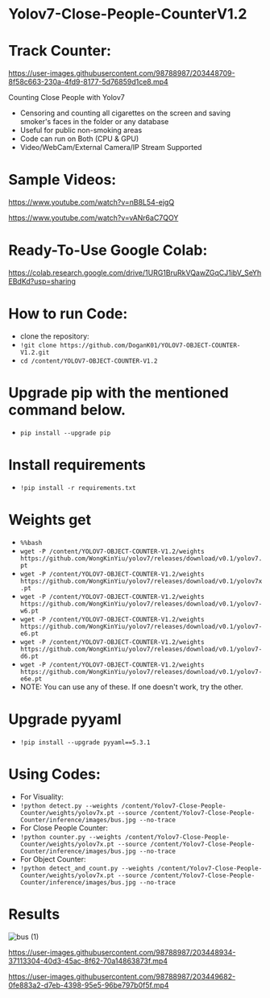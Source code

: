 # Yolov7-Close-People-CounterV1.2

# Track Counter:



https://user-images.githubusercontent.com/98788987/203448709-8f58c663-230a-4fd9-8177-5d76859d1ce8.mp4



Counting Close People with Yolov7


- Censoring and counting all cigarettes on the screen and saving smoker's faces in the folder or any database
- Useful for public non-smoking areas
- Code can run on Both (CPU & GPU)
- Video/WebCam/External Camera/IP Stream Supported
# Sample Videos:
https://www.youtube.com/watch?v=nB8L54-ejgQ


https://www.youtube.com/watch?v=vANr6aC7QOY
# Ready-To-Use Google Colab:
https://colab.research.google.com/drive/1URG1BruRkVQawZGqCJ1ibV_SeYhEBdKd?usp=sharing
# How to run Code:
- clone the repository:
- `!git clone https://github.com/DoganK01/YOLOV7-OBJECT-COUNTER-V1.2.git`
- `cd /content/YOLOV7-OBJECT-COUNTER-V1.2`

# Upgrade pip with the mentioned command below.
- `pip install --upgrade pip`

# Install requirements
- `!pip install -r requirements.txt`

# Weights get
- `%%bash`
- `wget -P /content/YOLOV7-OBJECT-COUNTER-V1.2/weights https://github.com/WongKinYiu/yolov7/releases/download/v0.1/yolov7.pt`
- `wget -P /content/YOLOV7-OBJECT-COUNTER-V1.2/weights https://github.com/WongKinYiu/yolov7/releases/download/v0.1/yolov7x.pt`
- `wget -P /content/YOLOV7-OBJECT-COUNTER-V1.2/weights https://github.com/WongKinYiu/yolov7/releases/download/v0.1/yolov7-w6.pt`
- `wget -P /content/YOLOV7-OBJECT-COUNTER-V1.2/weights https://github.com/WongKinYiu/yolov7/releases/download/v0.1/yolov7-e6.pt`
- `wget -P /content/YOLOV7-OBJECT-COUNTER-V1.2/weights https://github.com/WongKinYiu/yolov7/releases/download/v0.1/yolov7-d6.pt`
- `wget -P /content/YOLOV7-OBJECT-COUNTER-V1.2/weights https://github.com/WongKinYiu/yolov7/releases/download/v0.1/yolov7-e6e.pt`
- NOTE: You can use any of these. If one doesn't work, try the other.

# Upgrade pyyaml
- `!pip install --upgrade pyyaml==5.3.1`

# Using Codes:
- For Visuality:
- `!python detect.py --weights /content/Yolov7-Close-People-Counter/weights/yolov7x.pt --source /content/Yolov7-Close-People-Counter/inference/images/bus.jpg --no-trace`
- For Close People Counter:
- `!python counter.py --weights /content/Yolov7-Close-People-Counter/weights/yolov7x.pt --source /content/Yolov7-Close-People-Counter/inference/images/bus.jpg --no-trace`
- For Object Counter:
- `!python detect_and_count.py --weights /content/Yolov7-Close-People-Counter/weights/yolov7x.pt --source /content/Yolov7-Close-People-Counter/inference/images/bus.jpg --no-trace`
# Results
![bus (1)](https://user-images.githubusercontent.com/98788987/188057570-263e4886-29ab-4388-9515-df3ec5f1e359.jpg)


https://user-images.githubusercontent.com/98788987/203448934-37113304-40d3-45ac-8f62-70a14863873f.mp4





https://user-images.githubusercontent.com/98788987/203449682-0fe883a2-d7eb-4398-95e5-96be797b0f5f.mp4








